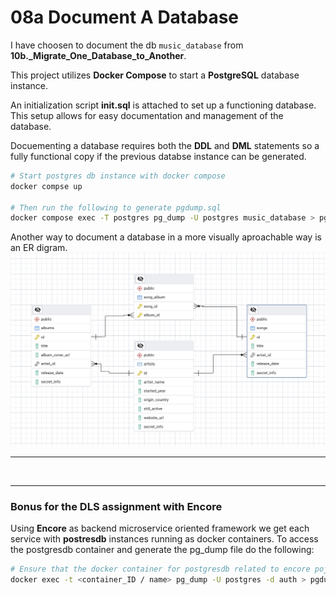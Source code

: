 # 08a Document A Database

I have choosen to document the db `music_database` from **10b._Migrate_One_Database_to_Another**.

This project utilizes **Docker Compose** to start a **PostgreSQL** database instance. 

An initialization script **init.sql** is attached to set up a functioning database. This setup allows for easy documentation and management of the database.

Docuementing a database requires both the **DDL** and **DML** statements so a fully functional copy  if the previous databse instance can be generated.

```bash
# Start postgres db instance with docker compose
docker compse up

# Then run the following to generate pgdump.sql
docker compose exec -T postgres pg_dump -U postgres music_database > pgdump.sql
```


Another way to document a database in a more visually aproachable way is an ER digram.
![ERD music_database](./assets/ERD.png)

---

<br>

---

### Bonus for the DLS assignment with Encore

Using **Encore** as backend microservice oriented framework we get each service with **postresdb** instances running as docker containers.
To access the postgresdb container and generate the pg_dump file do the following:

```bash
# Ensure that the docker container for postgresdb related to encore poject is running
docker exec -t <container_ID / name> pg_dump -U postgres -d auth > pgdump.sql
```
